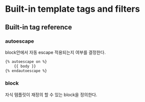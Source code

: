 # Built-in template tags and filters

## Built-in tag reference

### autoescape 

block안에서 자동 escape 적용되는지 여부를 결정한다.

```html
{% autoescape on %}
    {{ body }}
{% endautoescape %}
```

### block

자식 템플릿이 재정의 할 수 있는 block을 정의한다.

